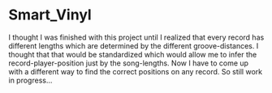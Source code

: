 # Smart_Vinyl
I thought I was finished with this project until I realized that every record has different lengths which are determined by the different groove-distances. I thought that that would be standardized which would allow me to infer the record-player-position just by the song-lengths. Now I have to come up with a different way to find the correct positions on any record.
So still work in progress...
